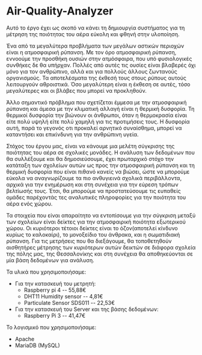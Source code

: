 # Air-Quality-Analyzer
Αυτό το έργο έχει ως σκοπό να κάνει τη δημιουργία συστήματος για τη μέτρηση της ποιότητας του αέρα εύκολη και φθηνή στην υλοποίηση. 

Ένα από τα μεγαλύτερα προβλήματα των μεγάλων αστικών περιοχών είναι η ατμοσφαιρική ρύπανση. Με τον όρο ατμοσφαιρική ρύπανση, εννοούμε την προσθήκη ουσιών στην ατμόσφαιρα, που υπό φυσιολογικές συνθήκες δε θα υπήρχαν. Πολλές από αυτές τις ουσίες είναι βλαβερές όχι μόνο για τον ανθρώπινο, αλλά και για πολλούς άλλους ζωντανούς οργανισμούς. Τα αποτελέσματα της έκθεσή τους στους ρύπους αυτούς λειτουργούν αθροιστικά. Όσο μεγαλύτερη είναι η έκθεση σε αυτές, τόσο μεγαλύτερες και οι βλάβες που μπορεί να προκληθούν.

Άλλο σημαντικό πρόβλημα που σχετίζεται έμμεσα με την ατμοσφαιρική ρύπανση και άμεσα με την κλιματική αλλαγή είναι η θερμική δυσφορία. Τη θερμικοί δυσφορία την βιώνουν οι άνθρωποι, όταν η θερμοκρασία είναι είτε πολύ υψηλή είτε πολύ χαμηλή για τις προτιμήσεις τους. Η δυσφορία αυτή, παρά το γεγονός οτι προκαλεί αρνητικό συναίσθημα, μπορεί να καταντήσει και επικίνδυνη για την ανθρώπινη υγεία.  

Στόχος του έργου μας, είναι να κάνουμε μια μελέτη σύγκρισης της ποιότητας του αέρα σε σχολικές μονάδες. Η ανάλυση των δεδομένων που θα συλλέξουμε και θα δημοσιεύσουμε, έχει πρωταρχικό στόχο την κατάταξη των σχολείων αυτών ως προς την ατμοσφαιρική ρύπανση και τη θερμική δυσφορία που είναι πιθανό κανείς να βιώσει, ώστε να μπορούμε εύκολα να αναγνωρίζουμε τα πιο ανθυγιεινά σχολικά περιβάλλοντα, αρχικά για την ενημέρωση και στη συνέχεια για την εύρεση τρόπων βελτίωσής τους. Έτσι, θα μπορούμε να προστατεύσουμε τις ευπαθείς ομάδες παρέχοντάς τες αναλυτικές πληροφορίες για την ποιότητα του αέρα ενός χώρου.

Τα στοιχεία που είναι απαραίτητο να εντοπίσουμε για την σύγκριση μεταξύ των σχολείων είναι δείκτες για την ατμοσφαιρική ποιότητα εξωτερικού χώρου. Οι κυριότεροι τέτοιοι δείκτες είναι το όζον(αποτελεί κίνδυνο κυρίως το καλοκαίρι), το μονοξείδιο του άνθρακα, και η σωματιδιακή ρύπανση. Για τις μετρήσεις που θα διεξάγουμε, θα τοποθετηθούν αισθητήρες μέτρησης των κυριότερων αυτών δεικτών σε διάφορα σχολεία της πόλης μας, της Θεσσαλονίκης και στη συνέχεια θα αποθηκεύονται σε μία βάση δεδομένων για ανάλυση.

Τα υλικά που χρησιμοποιήσαμε: 
 * Για την κατασκευή του μετρητή:
   * Raspberry pi 4 -- 55,88€
   * DHT11 Humidity sensor -- 4,81€
   * Particulate Sensor SDS011 -- 22,53€
 * Για την κατασκευή του Server και της βάσης δεδομένων:
   * Raspberry Pi 3 -- 41,47€
  
Το λογισμικό που χρησιμοποιήσαμε:
  * Apache
  * MariaDB (MySQL)
